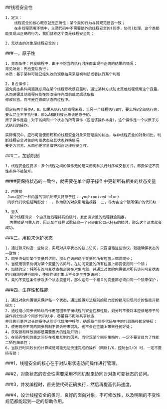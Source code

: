 ##线程安全性

    1，定义：
        线程安全的核心概念就是正确性：某个类的行为与其规范是否一致；
        在多线程调用环境中，主调代码中不需要额外的线程安全的(同步，协同)处理，这个类都能变现出正确的行为，我们就称这个类是线程安全的；
    
    2，无状态的对象是线程安全的；
    
###一，原子性    
   
    1，竞态条件：并发编程中，由于不恰当的执行时序而出现不正确的结果的情况；
    常见场景：先检查后执行； 
    本质：基于某种可能已经失效的观察结果来最初判断或者执行某个判断
   
    2，复合操作；
    避免竞态条件问题就必须在某个线程修改该变量时，通过某种方式防止其他线程使用这个变量，从而确保其他线程只能在修改操作完成前或之后读取和
    修改状态，而不是在修改状态的过程中。
    
    假定有两个操作A，B。如果从执行A的线程来看，当另一个线程执行B时，要么将B全部执行完，要么完全不不执行B，那么A和B对彼此来说是原子的。
    原子操作是指：对于访问同一个状态的所有操作（包括该操作本身），这个操作是一个以原子方式执行的操作。
    
    实际情况中，应尽可能使用现有的线程安全对象来管理类的状态，与非线程安全的对象相比，判断线程安全对象的可能状态及其状态转换情况
    要更为容易，从而也更容易维护和验证线程安全性。         
    
###二，加锁机制
    
    1，线程安全性要求：多个线程之间的操作无论是采用何种执行时序或交替方式，都要保证不变性条件不被破坏。

####要保持状态的一致性，就需要在单个原子操作中更新所有相关的状态变量
    
    2，内置锁
     Java提供一种内置的锁机制来支持原子性：synchronized block   
     同步代码块包括两部分：一，作为锁的对象引用监视器  二，作为由这个锁所保护的代码块   
            
    3，重入
      某个线程请求一个由其他线程持有的锁时，发出请求饿的线程就会阻塞。
      内置锁是可重入的，因此某个线程试图获取一个已经由它自己持有的锁时，那么这个请求就会成功。
      
###三，用锁来保护状态
    
    1，通过锁来构造一些协议，实现对共享状态的独占访问，只要遵循这些协议，就能确保状态的一致性；
    2，同步协调对某个变量的访问，那么在访问这个变量的所有位置上都需同步；
    3，当使用锁来协调对某个变量的访问时，在访问变量的所有位置上都要使用同一个锁；
    4，加锁约定：将所有的可变状态都封装在对象内部，并通过对象的内置锁对所有访问可变状态的代码路径进行同步，使得在该对象上不会发生并发访问；
    5，类的不变性条件涉及多个状态变量时，那么这每一个相关的变量都必须由同一个锁来保护；      
    
    
###四，生存性和性能
    
    1，通过对象内置锁来保护每一个状态，通过设置方法级别的粗力度的锁来实现同步的性能开销很大；
    2，通过缩小同步代码块的作用范围来平衡线程的安全性和性能，划分时不要将本应该是原子的操作拆分到多个同步代码块中，尽量将不影响共享状态
    并且执行事件过长的操作从同步代码块中移除，确保每个同步代码块中的代码路径都足够短；
    3，使用两种不同的同步机制不仅会带来混乱，也不会在性能上带来任何好处；
    4，获取锁和释放锁都是需要很大的性能开销；
    5，在简答性和性能之间存在着相互制约因素，当实现某个同步策略时，一定不要盲目为了性能二牺牲简单性；
    6，当执行时间较长的计算或是可能无法快速完成的操作（网络I/O，控制台I/O）时，一定不要持有锁；
    
###1，线程安全的核心在于对队形状态访问操作进行管理。

###2，对象状态的安全性需要采用不同机制来协同对对象可变状态的访问。    

###3，并发编程时，首先使代码正确执行，然后再提高代码速度。

###4，设计线程安全的类时，良好的面向对象，不可修改性，以及明晰的不变性规范都能起到一定的帮助作用。    